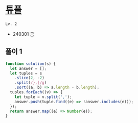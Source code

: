 # [튜플](https://school.programmers.co.kr/learn/courses/30/lessons/64065)

`Lv. 2`

- 240301 금

## 풀이 1

```javascript
function solution(s) {
  let answer = [];
  let tuples = s
    .slice(2, -2)
    .split(/},{/g)
    .sort((a, b) => a.length - b.length);
  tuples.forEach((v) => {
    let tuple = v.split(',');
    answer.push(tuple.find((e) => !answer.includes(e)));
  });
  return answer.map((e) => Number(e));
}
```
